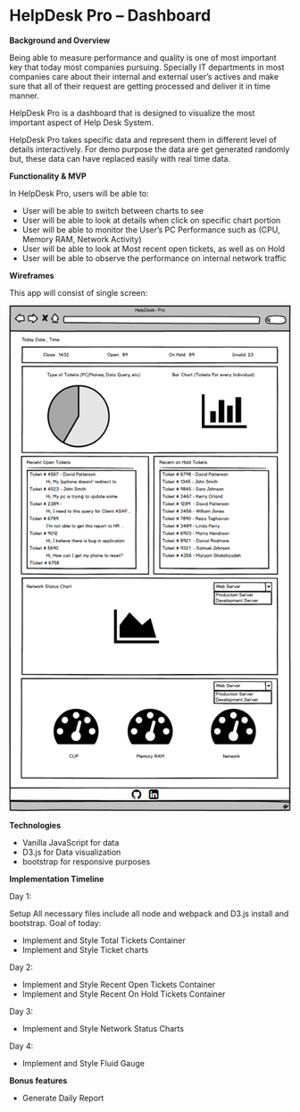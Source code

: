 # HelpDesk Pro – Dashboard 

**Background and Overview**

Being able to measure performance and quality is one of most important key that today most companies pursuing. Specially IT departments in most companies care about their internal and external user’s actives and make sure that all of their request are getting processed and deliver it in time manner.  

HelpDesk Pro is a dashboard that is designed to visualize the most important aspect of Help Desk System.

HelpDesk Pro takes specific data and represent them in different level of details interactively. For demo purpose the data are get generated randomly but, these data can have replaced easily with real time data.


**Functionality & MVP**

In HelpDesk Pro, users will be able to:

* User will be able to switch between charts to see 
* User will be able to look at details when click on specific chart portion
* User will be able to monitor the User’s PC Performance such as (CPU, Memory RAM, Network Activity)
* User will be able to look at Most recent open tickets, as well as on Hold
* User will be able to observe the performance on internal network traffic 

**Wireframes**

This app will consist of single screen:

![](https://github.com/aberenjian89/HelpDesk-Pro/blob/master/docs/wireframe.png?raw=true)

**Technologies**

* Vanilla JavaScript for data
* D3.js for Data visualization 
* bootstrap for responsive purposes 

**Implementation Timeline**

Day 1:

 Setup All necessary files include all node and webpack and D3.js install and bootstrap. Goal of today:
  * Implement and Style Total Tickets Container 
  * Implement and Style Ticket charts 
  
Day 2:

  * Implement and Style Recent Open Tickets Container
  * Implement and Style Recent On Hold Tickets Container 
  
Day 3:

  * Implement and Style Network Status Charts 
  
Day 4:

  * Implement and Style Fluid Gauge 
  
**Bonus features**

  * Generate Daily Report
 
